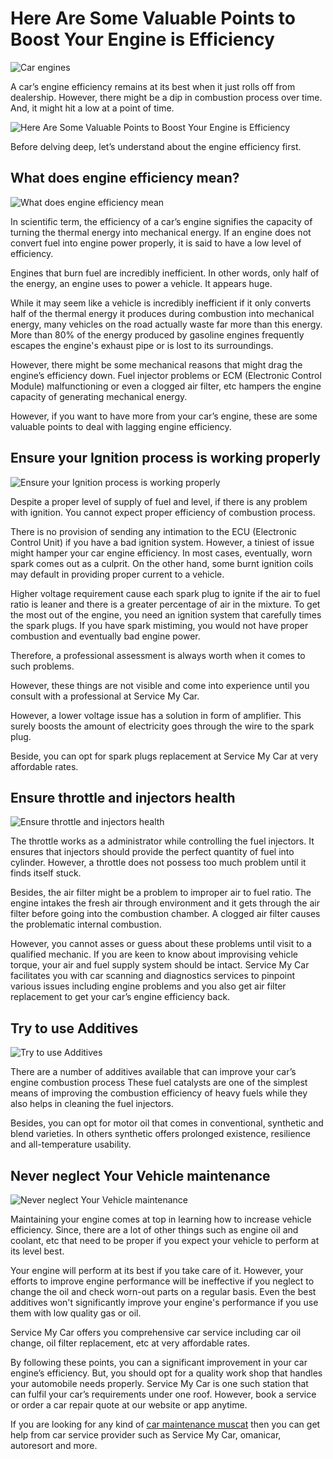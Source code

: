 # Here Are Some Valuable Points to Boost Your Engine is Efficiency

![Car engines](https://i.imgur.com/FsjeUNq.jpeg)

A car’s engine efficiency remains at its best when it just rolls off from dealership. However, there might be a dip in combustion process over time. And, it might hit a low at a point of time.

![Here Are Some Valuable Points to Boost Your Engine is Efficiency](https://i.imgur.com/tkd80wD.jpg)

Before delving deep, let’s understand about the engine efficiency first.
 
## What does engine efficiency mean?

![What does engine efficiency mean](https://i.imgur.com/pbfM32U.jpg)

In scientific term, the efficiency of a car’s engine signifies the capacity of turning the thermal energy into mechanical energy. If an engine does not convert fuel into engine power properly, it is said to have a low level of efficiency. 

Engines that burn fuel are incredibly inefficient. In other words, only half of the energy, an engine uses to power a vehicle. It appears huge.

While it may seem like a vehicle is incredibly inefficient if it only converts half of the thermal energy it produces during combustion into mechanical energy, many vehicles on the road actually waste far more than this energy. More than 80% of the energy produced by gasoline engines frequently escapes the engine's exhaust pipe or is lost to its surroundings.

However, there might be some mechanical reasons that might drag the engine’s efficiency down. Fuel injector problems or ECM (Electronic Control Module) malfunctioning or even a clogged air filter, etc hampers the engine capacity of generating mechanical energy.

However, if you want to have more from your car’s engine, these are some valuable points to deal with lagging engine efficiency. 

## Ensure your Ignition process is working properly

![Ensure your Ignition process is working properly](https://i.imgur.com/O7SfUUO.jpg)

Despite a proper level of supply of fuel and level, if there is any problem with ignition. You cannot expect proper efficiency of combustion process.

There is no provision of sending any intimation to the ECU (Electronic Control Unit) if you have a bad ignition system. However, a tiniest of issue might hamper your car engine efficiency. In most cases, eventually, worn spark comes out as a culprit. On the other hand, some burnt ignition coils may default in providing proper current to a vehicle.

Higher voltage requirement cause each spark plug to ignite if the air to fuel ratio is leaner and there is a greater percentage of air in the mixture. To get the most out of the engine, you need an ignition system that carefully times the spark plugs. If you have spark mistiming, you would not have proper combustion and eventually bad engine power.

Therefore, a professional assessment is always worth when it comes to such problems.

However, these things are not visible and come into experience until you consult with a professional at Service My Car.

However, a lower voltage issue has a solution in form of amplifier. This surely boosts the amount of electricity goes through the wire to the spark plug. 

Beside, you can opt for spark plugs replacement at Service My Car at very affordable rates.

## Ensure throttle and injectors health

![Ensure throttle and injectors health](https://i.imgur.com/WuiqaEF.jpg)

The throttle works as a administrator while controlling the fuel injectors. It ensures that injectors should provide the perfect quantity of fuel into cylinder. However, a throttle does not possess too much problem until it finds itself stuck.
 
Besides, the air filter might be a problem to improper air to fuel ratio. The engine intakes the fresh air through environment and it gets through the air filter before going into the combustion chamber. A clogged air filter causes the problematic internal combustion. 

However, you cannot asses or guess about these problems until visit to a qualified mechanic.  If you are keen to know about improvising vehicle torque, your air and fuel supply system should be intact. Service My Car facilitates you with car scanning and diagnostics services to pinpoint various issues including engine problems and you also get air filter replacement to get your car’s engine efficiency back. 

## Try to use Additives

![Try to use Additives](https://i.imgur.com/cpy0GjI.jpg)

There are a number of additives available that can improve your car’s engine combustion process These fuel catalysts are one of the simplest means of improving the combustion efficiency of heavy fuels while they also helps in cleaning the fuel injectors.

Besides, you can opt for motor oil that comes in conventional, synthetic and blend varieties.  In others synthetic offers prolonged existence, resilience and all-temperature usability.

## Never neglect Your Vehicle maintenance

![Never neglect Your Vehicle maintenance](https://i.imgur.com/lOIM1rV.jpg)

Maintaining your engine comes at top in learning how to increase vehicle efficiency. Since, there are a lot of other things such as engine oil and coolant, etc that need to be proper if you expect your vehicle to perform at its level best.

Your engine will perform at its best if you take care of it. However, your efforts to improve engine performance will be ineffective if you neglect to change the oil and check worn-out parts on a regular basis. Even the best additives won't significantly improve your engine's performance if you use them with low quality gas or oil.

Service My Car offers you comprehensive car service including car oil change, oil filter replacement, etc at very affordable rates.

By following these points, you can a significant improvement in your car engine’s efficiency. But, you should opt for a quality work shop that handles your automobile needs properly. Service My Car is one such station that can fulfil your car’s requirements under one roof. However, book a service or order a car repair quote at our website or app anytime.

If you are looking for any kind of [car maintenance muscat](https://servicemycar.com/om/services/car-maintenance) then you can get help from car service provider such as Service My Car, omanicar, autoresort and more.